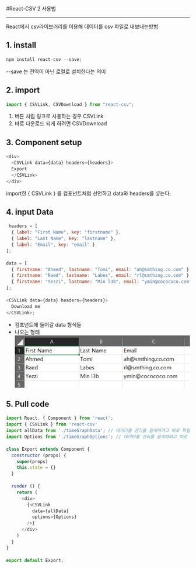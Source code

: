 #React-CSV 2 사용법 
- - -
React에서 csv라이브러리를 이용해 데이터를 csv 파일로 내보내는방법

## 1. install
```javascript
npm install react-csv --save;
```
--save 는 전역이 아닌 로컬로 설치한다는 의미

## 2. import
```javascript
import { CSVLink, CSVDownload } from "react-csv";
```
1. 버튼 처럼 링크로 사용하는 경우 CSVLink
2. 바로 다운로드 되게 하려면 CSVDownload

## 3. Component setup
```javascript
<div>
  <CSVLink data={data} headers={headers}>
  Export
  </CSVLink>
</div>
```
import한 { CSVLink } 를 컴포넌트처럼 선언하고 data와 headers를 넣는다.

## 4. input Data
```javascript
 headers = [
  { label: "First Name", key: "firstname" },
  { label: "Last Name", key: "lastname" },
  { label: "Email", key: "email" }
];
 
data = [
  { firstname: "Ahmed", lastname: "Tomi", email: "ah@smthing.co.com" },
  { firstname: "Raed", lastname: "Labes", email: "rl@smthing.co.com" },
  { firstname: "Yezzi", lastname: "Min l3b", email: "ymin@cocococo.com" }
];
 
<CSVLink data={data} headers={headers}>
  Download me
</CSVLink>;
```
* <CSVLink> 컴포넌트에 들어갈 data 형식들
* 나오는 형태
![csv](img/csv.png)

## 5. Pull code
```javascript
import React, { Component } from 'react';
import { CSVLink } from 'react-csv'
import allData from './timeGraphData'; // 데이터를 관리를 쉽게하려고 따로 파일을 분리
import Options from './timeGraphOptions'; // 데이터를 관리를 쉽게하려고 따로 파일을 분리

class Export extends Component {
  constructor (props) {
    super(props)
    this.state = {}
  }

  render () {
    return (
      <div>
        {<CSVLink
          data={allData}
          options={Options}
        />}
      </div>
    )
  }
}

export default Export;

```